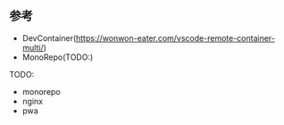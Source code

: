 ## 参考

- DevContainer(https://wonwon-eater.com/vscode-remote-container-multi/)
- MonoRepo(TODO:)

TODO:

- monorepo
- nginx
- pwa

